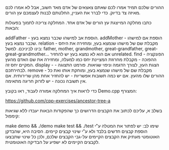 ההורים שלכם תמיד אמרו לכם שאתם צאצאים של אדם מאד חשוב, אבל לא אמרו לכם מאיזה צד בדיוק. כדי לברר את העניין, החלטתם לבנות לעצמכם עץ הורים.


כתבו מחלקה המייצגת עץ הורים של אדם אחד. המחלקה צריכה לתמוך בפעולות הבאות:

addFather - הוספת אב למישהו שכבר נמצא בעץ.
addMother - הוספת אם למישהו שכבר נמצא בעץ.
relation - מקבלת שם של מישהו שנמצא בעץ, ומחזירה את היחס בינו לביניכם. למשל: father, mother, grandmother, great-grandfather, great-great-grandmother... אם הוא לא נמצא בעץ יש להחזיר unrelated.
find - הפונקציה ההפוכה - מקבלת מחרוזת המציינת יחס כמו למעלה, ומחזירה את שם האדם מהעץ המקיים יחס זה.
display - הצגת העץ, לצורך הדגמה וניפוי שגיאות. פורמט התצוגה - לבחירתכם.
remove - מקבלת שם של מישהו שנמצא בעץ, ומוחקת אותו ואת כל ההורים שלו מהעץ.
אם יש כמה תשובות אפשריות - יש להחזיר אחת מהן שרירותית. אם אין תשובה נכונה - יש לזרוק חריגה מתאימה.


כדי לראות איך המחלקה אמורה לעבוד, ראו בקובץ Demo.cpp המצורף:

https://github.com/cpp-exercises/ancestor-tree-a



בשלב א, עליכם לכתוב את הקבצים הדרושים כך שהפקודות הבאות יעבדו ללא שגיאות קימפול:

make demo && ./demo
make test && ./test
שימו לב: יש לפתור את המטלה ע"י הוספת קבצים חדשים בלבד ולא ע"י שינוי קבצים קיימים. הסיבה היא, שהבדקן האוטומטי מעתיק את הקבצים הקיימים על-גבי הקבצים שלכם, ולכן כל שינוי שתבצעו לקבצים הקיימים לא ישפיע על הבדיקה האוטומטית.
